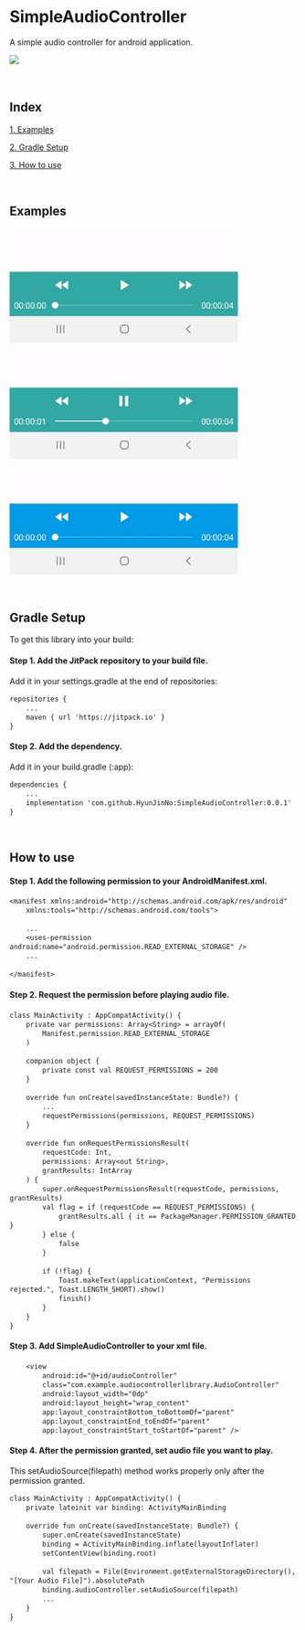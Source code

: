 # SimpleAudioController

A simple audio controller for android application.

[![](https://jitpack.io/v/HyunJinNo/SimpleAudioController.svg)](https://jitpack.io/#HyunJinNo/SimpleAudioController)

<br/>

## Index

[1. Examples](#examples)

[2. Gradle Setup](#gradle-setup)

[3. How to use](#how-to-use)

<br/>

## Examples

<img src="screenshots/Screenshot2.png" height="200"/> <img src="screenshots/Screenshot3.png" height="200"/>
<img src="screenshots/Screenshot1.png" height="200"/> 

<br/>

## Gradle Setup

To get this library into your build:

#### Step 1. Add the JitPack repository to your build file.

Add it in your settings.gradle at the end of repositories:

```
repositories {
    ...
    maven { url 'https://jitpack.io' }
}
```

#### Step 2. Add the dependency.

Add it in your build.gradle (:app):

```
dependencies {
    ...
    implementation 'com.github.HyunJinNo:SimpleAudioController:0.0.1'
}
```

<br/>

## How to use

#### Step 1. Add the following permission to your AndroidManifest.xml.

```
<manifest xmlns:android="http://schemas.android.com/apk/res/android"
    xmlns:tools="http://schemas.android.com/tools">

    ...
    <uses-permission android:name="android.permission.READ_EXTERNAL_STORAGE" />
    ...

</manifest>
```

#### Step 2. Request the permission before playing audio file.

```
class MainActivity : AppCompatActivity() {
    private var permissions: Array<String> = arrayOf(
        Manifest.permission.READ_EXTERNAL_STORAGE
    )

    companion object {
        private const val REQUEST_PERMISSIONS = 200
    }

    override fun onCreate(savedInstanceState: Bundle?) {
        ...
        requestPermissions(permissions, REQUEST_PERMISSIONS)
    }

    override fun onRequestPermissionsResult(
        requestCode: Int,
        permissions: Array<out String>,
        grantResults: IntArray
    ) {
        super.onRequestPermissionsResult(requestCode, permissions, grantResults)
        val flag = if (requestCode == REQUEST_PERMISSIONS) {
            grantResults.all { it == PackageManager.PERMISSION_GRANTED }
        } else {
            false
        }

        if (!flag) {
            Toast.makeText(applicationContext, "Permissions rejected.", Toast.LENGTH_SHORT).show()
            finish()
        }
    }
}
```

#### Step 3. Add SimpleAudioController to your xml file.

```
    <view
        android:id="@+id/audioController"
        class="com.example.audiocontrollerlibrary.AudioController"
        android:layout_width="0dp"
        android:layout_height="wrap_content"
        app:layout_constraintBottom_toBottomOf="parent"
        app:layout_constraintEnd_toEndOf="parent"
        app:layout_constraintStart_toStartOf="parent" />
```

#### Step 4. After the permission granted, set audio file you want to play.

This setAudioSource(filepath) method works properly only after the permission granted.

```
class MainActivity : AppCompatActivity() {
    private lateinit var binding: ActivityMainBinding

    override fun onCreate(savedInstanceState: Bundle?) {
        super.onCreate(savedInstanceState)
        binding = ActivityMainBinding.inflate(layoutInflater)
        setContentView(binding.root)

        val filepath = File(Environment.getExternalStorageDirectory(), "[Your Audio File]").absolutePath
        binding.audioController.setAudioSource(filepath)
        ...
    }
}
```
